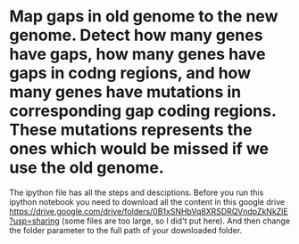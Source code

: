 Map gaps in old genome to the new genome. Detect how many genes have gaps, how many genes have gaps in codng regions, and how many genes have mutations in corresponding gap coding regions. These mutations represents the ones which would be missed if we use the old genome.
=================================================================================================================================================================================================================================================================================
The ipython file has all the steps and desciptions. Before you run this ipython notebook you need to download all the content in this google drive https://drive.google.com/drive/folders/0B1xSNHbVq8XRSDRQVndpZkNkZlE?usp=sharing (some files are too large, so I did't put here). And then change the folder parameter to the full path of your downloaded folder.
